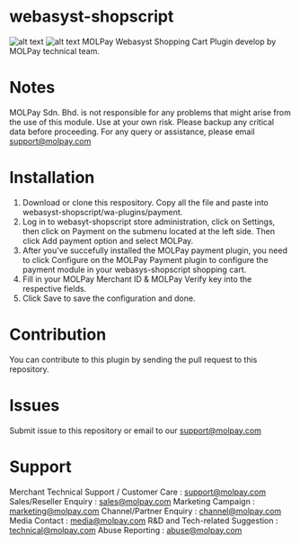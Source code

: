 # webasyst-shopscript
![alt text](https://github.com/MOLPay/Prestashop_Plugin/wiki/images/molpay-developer.jpg)
![alt text](https://cloud.githubusercontent.com/assets/6263224/5717583/333763e0-9b3e-11e4-8cbc-214294083ddf.jpg)
MOLPay Webasyst Shopping Cart Plugin develop by MOLPay technical team.

# Notes
MOLPay Sdn. Bhd. is not responsible for any problems that might arise from the use of this module. Use at your own risk. Please backup any critical data before proceeding. For any query or assistance, please email support@molpay.com

# Installation
1. Download or clone this respository. Copy all the file and paste into webasyst-shopscript/wa-plugins/payment.
2. Log in to webasyt-shopscript store administration, click on Settings, then click on Payment on the submenu located at the left side.      Then click Add payment option and select MOLPay.
3. After you've succefully installed the MOLPay payment plugin, you need to click Configure on the MOLPay Payment plugin to configure the    payment module in your webasys-shopscript shopping cart. 
4. Fill in your MOLPay Merchant ID & MOLPay Verify key into the respective fields.
5. Click Save to save the configuration and done. 

# Contribution
You can contribute to this plugin by sending the pull request to this repository.

# Issues
Submit issue to this repository or email to our support@molpay.com

# Support
Merchant Technical Support / Customer Care : support@molpay.com 
Sales/Reseller Enquiry : sales@molpay.com 
Marketing Campaign : marketing@molpay.com 
Channel/Partner Enquiry : channel@molpay.com 
Media Contact : media@molpay.com 
R&D and Tech-related Suggestion : technical@molpay.com 
Abuse Reporting : abuse@molpay.com

